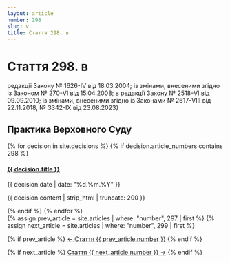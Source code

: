 ```yaml
---
layout: article
number: 298
slug: v
title: Стаття 298. в
---
```


# Стаття 298. в

редакції Закону № 1626-IV від 18.03.2004; із змінами, внесеними згідно із Законом № 270-VI від 15.04.2008; в редакції Закону № 2518-VI від 09.09.2010; із змінами, внесеними згідно із Законами № 2617-VIII від 22.11.2018, № 3342-IX від 23.08.2023}

## Практика Верховного Суду

<div class="decisions-container">
{% for decision in site.decisions %}
  {% if decision.article_numbers contains 298 %}
    <div class="decision-item">
      <h4><a href="{{ decision.url }}">{{ decision.title }}</a></h4>
      <p class="decision-date">{{ decision.date | date: "%d.%m.%Y" }}</p>
      <p class="decision-excerpt">{{ decision.content | strip_html | truncate: 200 }}</p>
    </div>
  {% endif %}
{% endfor %}
</div>

<div class="article-navigation">
  {% assign prev_article = site.articles | where: "number", 297 | first %}
  {% assign next_article = site.articles | where: "number", 299 | first %}
  
  {% if prev_article %}
    <a href="{{ prev_article.url }}" class="prev-article">← Стаття {{ prev_article.number }}</a>
  {% endif %}
  
  {% if next_article %}
    <a href="{{ next_article.url }}" class="next-article">Стаття {{ next_article.number }} →</a>
  {% endif %}
</div>
